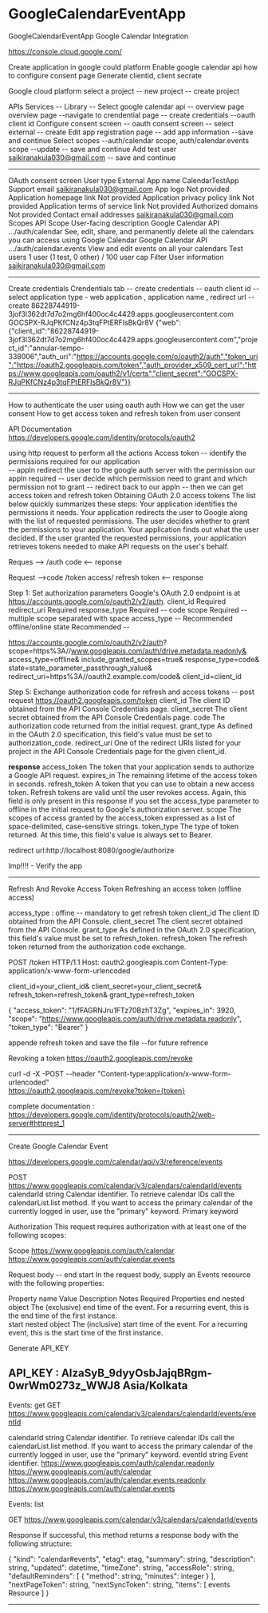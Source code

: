 # GoogleCalendarEventApp
GoogleCalendarEventApp
Google Calendar Integration

https://console.cloud.google.com/

Create application in google could platform
Enable google calendar api
how to configure consent page
Generate clientid, client secrate

Google cloud platform
select a project -- new project -- create project

APIs Services -- Library -- Select google calendar api -- overview page
overview page --navigate to crendential page -- create credentials  --oauth client id
Configure consent screen -- oauth consent screen -- select external -- create
Edit app registration page -- add app information --save and continue
Select scopes --auth/calendar scope, auth/calendar.events scope --update -- save and continue
Add test user saikiranakula030@gmail.com -- save and continue

*******************************************
OAuth consent screen
User type
External
App name
CalendarTestApp
Support email
saikiranakula030@gmail.com
App logo
Not provided
Application homepage link
Not provided
Application privacy policy link
Not provided
Application terms of service link
Not provided
Authorized domains
Not provided
Contact email addresses
saikiranakula030@gmail.com
Scopes
API
Scope
User-facing description
Google Calendar API	.../auth/calendar	See, edit, share, and permanently delete all the calendars you can access using Google Calendar
Google Calendar API	.../auth/calendar.events	View and edit events on all your calendars
Test users
1 user (1 test, 0 other) / 100 user cap
Filter
User information
saikiranakula030@gmail.com	

*******************************************
Create credentials 
Crendentials tab -- create credentials -- oauth client id -- select application type - web application , application name , redirect url -- create
86228744919-3jof3l362dt7d7o2mg6hf400oc4c4429.apps.googleusercontent.com
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
{"web":{"client_id":"86228744919-3jof3l362dt7d7o2mg6hf400oc4c4429.apps.googleusercontent.com","project_id":"annular-tempo-338006","auth_uri":"https://accounts.google.com/o/oauth2/auth","token_uri":"https://oauth2.googleapis.com/token","auth_provider_x509_cert_url":"https://www.googleapis.com/oauth2/v1/certs","client_secret":"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"}}


--------------------------------------------------
How to authenticate the user using oauth auth
How we can get the user consent
How to get access token and refresh token from user consent

API Documentation
https://developers.google.com/identity/protocols/oauth2

using http request to perform all the actions
Access token 
	-- identify the permissions required for our application	
	-- appln redirect the user to the google auth server with the permission our appln required -- user decide which permission need to grant and which permission  not to grant
	-- redirect back to our appln -- then we can get access token and refresh token 
Obtaining OAuth 2.0 access tokens
The list below quickly summarizes these steps:
	Your application identifies the permissions it needs.
	Your application redirects the user to Google along with the list of requested permissions.
	The user decides whether to grant the permissions to your application.
	Your application finds out what the user decided.
	If the user granted the requested permissions, your application retrieves tokens needed to make API requests on the user's behalf.


Reques --> /auth
code   <--  reponse

Request -->code  /token
access/ refresh token <-- response

Step 1: Set authorization parameters
Google's OAuth 2.0 endpoint is at https://accounts.google.com/o/oauth2/v2/auth.
client_id	Required
redirect_uri	Required
response_type	Required -- code
scope	Required  -- multiple scope separated with space
access_type -- Recommended offline/online 
state	Recommended --

https://accounts.google.com/o/oauth2/v2/auth?
 scope=https%3A//www.googleapis.com/auth/drive.metadata.readonly&
 access_type=offline&
 include_granted_scopes=true&
 response_type=code&
 state=state_parameter_passthrough_value&
 redirect_uri=https%3A//oauth2.example.com/code&
 client_id=client_id
 
Step 5: Exchange authorization code for refresh and access tokens -- post request
https://oauth2.googleapis.com/token
client_id	The client ID obtained from the API Console Credentials page.
client_secret	The client secret obtained from the API Console Credentials page.
code	The authorization code returned from the initial request.
grant_type	As defined in the OAuth 2.0 specification, this field's value must be set to authorization_code.
redirect_uri	One of the redirect URIs listed for your project in the API Console Credentials page for the given client_id.

**response**
access_token	The token that your application sends to authorize a Google API request.
expires_in	The remaining lifetime of the access token in seconds.
refresh_token	A token that you can use to obtain a new access token. Refresh tokens are valid until the user revokes access. Again, this field is only present in this response if you set the access_type parameter to offline in the initial request to Google's authorization server.
scope	The scopes of access granted by the access_token expressed as a list of space-delimited, case-sensitive strings.
token_type	The type of token returned. At this time, this field's value is always set to Bearer.

redirect url:http://localhost:8080/google/authorize

Imp!!!! - Verify the app


-----------------------------------------------------------------------------------------

Refresh And Revoke Access Token
Refreshing an access token (offline access)

access_type : offine -- mandatory to get refresh token
client_id	The client ID obtained from the API Console.
client_secret	The client secret obtained from the API Console.
grant_type	As defined in the OAuth 2.0 specification, this field's value must be set to refresh_token.
refresh_token	The refresh token returned from the authorization code exchange.

POST /token HTTP/1.1
Host: oauth2.googleapis.com
Content-Type: application/x-www-form-urlencoded

client_id=your_client_id&
client_secret=your_client_secret&
refresh_token=refresh_token&
grant_type=refresh_token


{
  "access_token": "1/fFAGRNJru1FTz70BzhT3Zg",
  "expires_in": 3920,
  "scope": "https://www.googleapis.com/auth/drive.metadata.readonly",
  "token_type": "Bearer"
}

appende refresh token and save the file --for future refrence


Revoking a token
https://oauth2.googleapis.com/revoke

curl -d -X -POST --header "Content-type:application/x-www-form-urlencoded" \
        https://oauth2.googleapis.com/revoke?token={token}
		
		
complete documentation : https://developers.google.com/identity/protocols/oauth2/web-server#httprest_1

-------------------------------------------------------------------------------------------------------------------
Create Google Calendar Event

https://developers.google.com/calendar/api/v3/reference/events

POST https://www.googleapis.com/calendar/v3/calendars/calendarId/events
calendarId	string	Calendar identifier. To retrieve calendar IDs call the calendarList.list method. If you want to access the primary calendar of the currently logged in user, use the "primary" keyword.
Primary keyword

Authorization
This request requires authorization with at least one of the following scopes:

Scope
https://www.googleapis.com/auth/calendar
https://www.googleapis.com/auth/calendar.events

Request body  -- end start
In the request body, supply an Events resource with the following properties:

Property name	Value	Description	Notes
Required Properties
end	nested object	The (exclusive) end time of the event. For a recurring event, this is the end time of the first instance.	
start	nested object	The (inclusive) start time of the event. For a recurring event, this is the start time of the first instance.

Generate API_KEY

API_KEY : AIzaSyB_9dyyOsbJajqBRgm-0wrWm0273z_WWJ8
Asia/Kolkata
-------------------------------------------------------------------------------------------------------------------
Events: get
GET https://www.googleapis.com/calendar/v3/calendars/calendarId/events/eventId

calendarId	string	Calendar identifier. To retrieve calendar IDs call the calendarList.list method. If you want to access the primary calendar of the currently logged in user, use the "primary" keyword.
eventId	string	Event identifier.
https://www.googleapis.com/auth/calendar.readonly
https://www.googleapis.com/auth/calendar
https://www.googleapis.com/auth/calendar.events.readonly
https://www.googleapis.com/auth/calendar.events


Events: list

GET https://www.googleapis.com/calendar/v3/calendars/calendarId/events

Response
If successful, this method returns a response body with the following structure:


{
  "kind": "calendar#events",
  "etag": etag,
  "summary": string,
  "description": string,
  "updated": datetime,
  "timeZone": string,
  "accessRole": string,
  "defaultReminders": [
    {
      "method": string,
      "minutes": integer
    }
  ],
  "nextPageToken": string,
  "nextSyncToken": string,
  "items": [
    events Resource
  ]
}

-------------------------------------------------------------------------------------------------------------------
